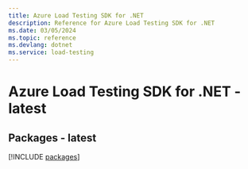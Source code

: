 ```yaml
---
title: Azure Load Testing SDK for .NET
description: Reference for Azure Load Testing SDK for .NET
ms.date: 03/05/2024
ms.topic: reference
ms.devlang: dotnet
ms.service: load-testing
---
```

# Azure Load Testing SDK for .NET - latest
## Packages - latest
[!INCLUDE [packages](load-testing-index.md)]